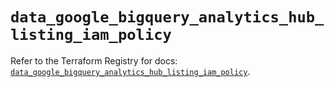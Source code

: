 # `data_google_bigquery_analytics_hub_listing_iam_policy`

Refer to the Terraform Registry for docs: [`data_google_bigquery_analytics_hub_listing_iam_policy`](https://registry.terraform.io/providers/hashicorp/google-beta/6.12.0/docs/data-sources/google_bigquery_analytics_hub_listing_iam_policy).
